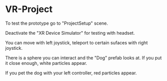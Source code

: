 # VR-Project

To test the prototype go to "ProjectSetup" scene. 

Deactivate the "XR Device Simulator" for testing with headset.

You can move with left joystick, teleport to certain sufaces with right joystick.

There is a sphere you can interact and the "Dog" prefab looks at. If you put it close enough, white particles appear. 

If you pet the dog with your left controller, red particles appear.
